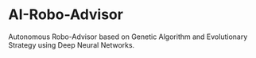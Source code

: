 # AI-Robo-Advisor
Autonomous Robo-Advisor based on Genetic Algorithm and Evolutionary Strategy using Deep Neural Networks.

